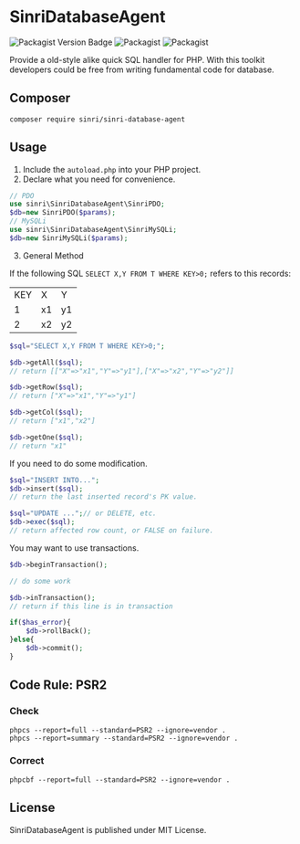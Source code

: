 # SinriDatabaseAgent

![Packagist Version Badge](https://img.shields.io/packagist/v/sinri/sinri-database-agent.svg)
![Packagist](https://img.shields.io/packagist/dt/sinri/sinri-database-agent.svg)
![Packagist](https://img.shields.io/packagist/l/sinri/sinri-database-agent.svg)

Provide a old-style alike quick SQL handler for PHP. 
With this toolkit developers could be free from writing fundamental code for database.

## Composer

    composer require sinri/sinri-database-agent

## Usage

1. Include the `autoload.php` into your PHP project.
2. Declare what you need for convenience.

```PHP
// PDO
use sinri\SinriDatabaseAgent\SinriPDO;
$db=new SinriPDO($params);
// MySQLi
use sinri\SinriDatabaseAgent\SinriMySQLi;
$db=new SinriMySQLi($params);
```

3. General Method

If the following SQL 
`SELECT X,Y FROM T WHERE KEY>0;` 
refers to this records:

<table>
    <tr>
        <td>KEY</td>
        <td>X</td>
        <td>Y</td>
    </tr>
    <tr>
        <td>1</td>
        <td>x1</td>
        <td>y1</td>
    </tr>
    <tr>
        <td>2</td>
        <td>x2</td>
        <td>y2</td>
    </tr>
</table>


```PHP
$sql="SELECT X,Y FROM T WHERE KEY>0;";

$db->getAll($sql);
// return [["X"=>"x1","Y"=>"y1"],["X"=>"x2","Y"=>"y2"]]

$db->getRow($sql);
// return ["X"=>"x1","Y"=>"y1"]

$db->getCol($sql);
// return ["x1","x2"]

$db->getOne($sql);
// return "x1"
```

If you need to do some modification.

```PHP
$sql="INSERT INTO...";
$db->insert($sql);
// return the last inserted record's PK value.

$sql="UPDATE ...";// or DELETE, etc.
$db->exec($sql);
// return affected row count, or FALSE on failure.
```

You may want to use transactions.

```PHP
$db->beginTransaction();

// do some work

$db->inTransaction();
// return if this line is in transaction

if($has_error){
    $db->rollBack();
}else{
    $db->commit();
}
```

## Code Rule: PSR2 

### Check

	phpcs --report=full --standard=PSR2 --ignore=vendor . 
	phpcs --report=summary --standard=PSR2 --ignore=vendor . 

### Correct

	phpcbf --report=full --standard=PSR2 --ignore=vendor .

## License

SinriDatabaseAgent is published under MIT License.